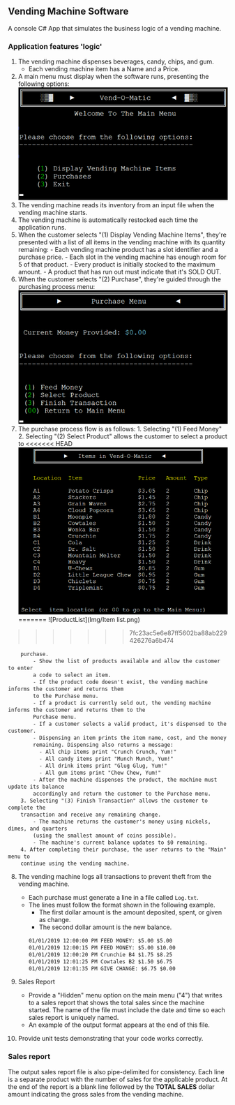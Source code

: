 ## Vending Machine Software

A console C# App that simulates the business logic of a vending machine.

### Application features 'logic'

1.  The vending machine dispenses beverages, candy, chips, and gum.
    - Each vending machine item has a Name and a Price.
2.  A main menu must display when the software runs, presenting the following options:
    ![MainMenu](img/MainMenu.png)
3.  The vending machine reads its inventory from an input file when the vending machine
    starts.
4.  The vending machine is automatically restocked each time the application runs.
5.  When the customer selects "(1) Display Vending Machine Items", they're presented
    with a list of all items in the vending machine with its quantity remaining: - Each vending machine product has a slot identifier and a purchase price. - Each slot in the vending machine has enough room for 5 of that product. - Every product is initially stocked to the maximum amount. - A product that has run out must indicate that it's SOLD OUT.
6.  When the customer selects "(2) Purchase", they're guided through the purchasing
    process menu:
    ![PurchaseMenu](img/PurchaseMenu.png)
7.  The purchase process flow is as follows: 1. Selecting "(1) Feed Money" 2. Selecting "(2) Select Product" allows the customer to select a product to
<<<<<<< HEAD
    ![ProductList](img/Itemlist.png)
=======
    ![ProductList](Img/Item list.png)
>>>>>>> 7fc23ac5e6e87ff5602ba88ab229426276a6b474

        purchase.
            - Show the list of products available and allow the customer to enter
            a code to select an item.
            - If the product code doesn't exist, the vending machine informs the customer and returns them
            to the Purchase menu.
            - If a product is currently sold out, the vending machine informs the customer and returns them to the
            Purchase menu.
            - If a customer selects a valid product, it's dispensed to the customer.
            - Dispensing an item prints the item name, cost, and the money
            remaining. Dispensing also returns a message:
              - All chip items print "Crunch Crunch, Yum!"
              - All candy items print "Munch Munch, Yum!"
              - All drink items print "Glug Glug, Yum!"
              - All gum items print "Chew Chew, Yum!"
            - After the machine dispenses the product, the machine must update its balance
            accordingly and return the customer to the Purchase menu.
        3. Selecting "(3) Finish Transaction" allows the customer to complete the
        transaction and receive any remaining change.
            - The machine returns the customer's money using nickels, dimes, and quarters
            (using the smallest amount of coins possible).
            - The machine's current balance updates to $0 remaining.
        4. After completing their purchase, the user returns to the "Main" menu to
        continue using the vending machine.

8.  The vending machine logs all transactions to prevent theft from the vending machine.

    - Each purchase must generate a line in a file called `Log.txt`.
    - The lines must follow the format shown in the following example.
      - The first dollar amount is the amount deposited, spent, or given as change.
      - The second dollar amount is the new balance.
      ```
      01/01/2019 12:00:00 PM FEED MONEY: $5.00 $5.00
      01/01/2019 12:00:15 PM FEED MONEY: $5.00 $10.00
      01/01/2019 12:00:20 PM Crunchie B4 $1.75 $8.25
      01/01/2019 12:01:25 PM Cowtales B2 $1.50 $6.75
      01/01/2019 12:01:35 PM GIVE CHANGE: $6.75 $0.00
      ```

9.  Sales Report
    - Provide a "Hidden" menu option on the main menu ("4") that writes to a sales
      report that shows the total sales since the machine started. The name of the
      file must include the date and time so each sales report is uniquely named.
    - An example of the output format appears at the end of this file.
10. Provide unit tests demonstrating that your code works correctly.

### Sales report

The output sales report file is also pipe-delimited for consistency. Each line is a separate product with the number of sales for the applicable product. At the end of the report is a blank line followed by the **TOTAL SALES** dollar amount indicating the gross sales from the vending machine.
